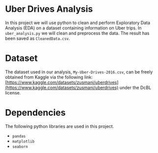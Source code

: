 # Uber Drives Analysis
In this project we will use python to clean and perform Exploratory Data Analysis (EDA) on a dataset containing information on Uber trips.  In `uber_analysis.py` we will clean and preprocess the data.  The result has been saved as `CleanedData.csv`.

# Dataset
The dataset used in our analysis, `My-Uber-Drives-2016.csv`, can be freely obtained from Kaggle via the following link:
[https://www.kaggle.com/datasets/zusmani/uberdrives](https://www.kaggle.com/datasets/zusmani/uberdrives) under the DcBL license. 

# Dependencies
The following python libraries are used in this project.
* `pandas`
* `matplotlib`
* `seaborn`
